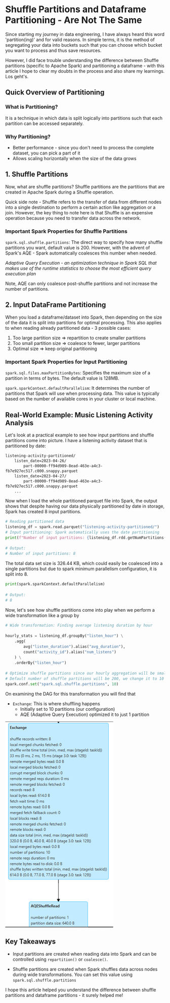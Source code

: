 # Shuffle Partitions and Dataframe Partitioning - Are Not The Same

Since starting my journey in data engineering, I have always heard this word 'partition(ing)' and for valid reasons. In simple terms, it is the method of segregating your data into buckets such that you can choose which bucket you want to process and thus save resources.

However, I did face trouble understanding the difference between Shuffle partitions (specific to Apache Spark) and partitioning a dataframe - with this article I hope to clear my doubts in the process and also share my learnings. Los geht's.

## Quick Overview of Partitioning
### What is Partitioning?
It is a technique in which data is split logically into partitions such that each partition can be accessed separately.

### Why Partitioning?
- Better performance - since you don't need to process the complete dataset, you can pick a part of it
- Allows scaling horizontally when the size of the data grows

## 1. Shuffle Partitions
Now, what are shuffle partitions?
Shuffle partitions are the partitions that are created in Apache Spark during a Shuffle operation. 

Quick side note - Shuffle refers to the transfer of data from different nodes into a single destination to perform a certain action like aggregation or a join. However, the key thing to note here is that Shuffle is an expensive operation because you need to transfer data across the network.

### Important Spark Properties for Shuffle Partitions
`spark.sql.shuffle.partitions`: The direct way to specify how many shuffle partitions you want, default value is 200. However, with the advent of Spark's AQE - Spark automatically coalesces this number when needed. 

*Adaptive Query Execution - an optimization technique in Spark SQL that makes use of the runtime statistics to choose the most efficient query execution plan*

Note, AQE can only coalesce post-shuffle partitions and not increase the number of partitions.

## 2. Input DataFrame Partitioning
When you load a dataframe/dataset into Spark, then depending on the size of the data it is split into partitions for optimal processing. This also applies to when reading already partitioned data - 3 possible cases:
1. Too large partition size => repartition to create smaller partitions
2. Too small partition size => coalesce to fewer, larger partitions
3. Optimal size => keep original partitioning

### Important Spark Properties for Input Partitioning
`spark.sql.files.maxPartitionBytes`: Specifies the maximum size of a partition in terms of bytes. The default value is 128MB.

`spark.sparkContext.defaultParallelism`: It determines the number of partitions that Spark will use when processing data. This value is typically based on the number of available cores in your cluster or local machine.


## Real-World Example: Music Listening Activity Analysis

Let's look at a practical example to see how input partitions and shuffle partitions come into picture. I have a listening activity dataset that is partitioned by date:

```
listening-activity-partitioned/
    listen_date=2023-04-26/
        part-00000-ff94d989-8ead-463e-a4c3-fb7e927ec517.c000.snappy.parquet
    listen_date=2023-04-27/
        part-00000-ff94d989-8ead-463e-a4c3-fb7e927ec517.c000.snappy.parquet
    ...
```
Now when I load the whole partitioned parquet file into Spark, the output shows that despite having our data physically partitioned by date in storage, Spark has created 8 input partitions.

```python
# Reading partitioned data
listening_df = spark.read.parquet("listening-activity-partitioned/")
# Input partitioning: Spark automatically uses the date partitioning
print(f"Number of input partitions: {listening_df.rdd.getNumPartitions()}")

# Output:
# Number of input partitions: 8
```
The total data set size is 326.44 KB, which could easily be coalesced into a single partitions but due to spark minimum parallelism configuration, it is split into 8.

```python
print(spark.sparkContext.defaultParallelism)

# Output:
# 8
```

Now, let's see how shuffle partitions come into play when we perform a wide transformation like a group by

```python
# Wide transformation: Finding average listening duration by hour

hourly_stats = listening_df.groupBy("listen_hour") \
    .agg(
        avg("listen_duration").alias("avg_duration"),
        count("activity_id").alias("num_listens")
    ) \
    .orderBy("listen_hour")

# Optimize shuffle partitions since our hourly aggregation will be small
# Default number of shuffle partitions will be 200, we change it to 10
spark.conf.set("spark.sql.shuffle.partitions", 10)
```
On examining the DAG for this transformation you will find that
- `Exchange`: This is where shuffling happens
    - Initially set to 10 partitions (our configuration)
    - AQE (Adaptive Query Execution) optimized it to just 1 partition


![shuffle_partition](AQE.PNG)

## Key Takeaways

- Input partitions are created when reading data into Spark and can be controlled using `repartition()` or `coalesce()`.

- Shuffle partitions are created when Spark shuffles data across nodes during wide transformations. You can set this value using `spark.sql.shuffle.partitions`


I hope this article helped you understand the difference between shuffle partitions and dataframe partitions - it surely helped me!
